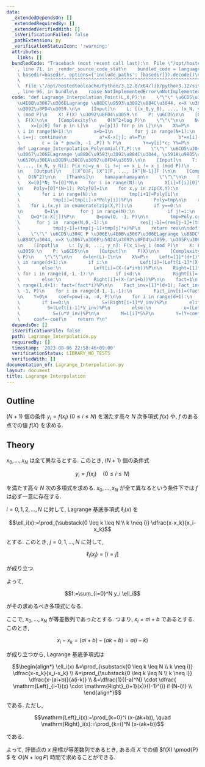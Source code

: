 ```yaml
---
data:
  _extendedDependsOn: []
  _extendedRequiredBy: []
  _extendedVerifiedWith: []
  _isVerificationFailed: false
  _pathExtension: py
  _verificationStatusIcon: ':warning:'
  attributes:
    links: []
  bundledCode: "Traceback (most recent call last):\n  File \"/opt/hostedtoolcache/Python/3.12.0/x64/lib/python3.12/site-packages/onlinejudge_verify/documentation/build.py\"\
    , line 71, in _render_source_code_stat\n    bundled_code = language.bundle(stat.path,\
    \ basedir=basedir, options={'include_paths': [basedir]}).decode()\n          \
    \         ^^^^^^^^^^^^^^^^^^^^^^^^^^^^^^^^^^^^^^^^^^^^^^^^^^^^^^^^^^^^^^^^^^^^^^^^^^^^^^^^^\n\
    \  File \"/opt/hostedtoolcache/Python/3.12.0/x64/lib/python3.12/site-packages/onlinejudge_verify/languages/python.py\"\
    , line 96, in bundle\n    raise NotImplementedError\nNotImplementedError\n"
  code: "def Lagrange_Interpolation_Point(L,X,P):\n    \"\"\" \u6CD5\u304C P \u306E\
    \u4E0B\u3067\u306ELagrange \u88DC\u9593\u3092\u884C\u3044, x=X \u3067\u306E\u5024\
    \u3092\u8FD4\u3059.\n\n    [Input]\n    L: [(x_0,y_0), ..., (x_N, y_N)]: F(x_i)=y_i\
    \ (mod P)\n    X: F(X) \u3092\u8FD4\u3059.\n    P: \u6CD5\n\n    [Output]\n  \
    \  F(X)\n\n    [Complexity]\n    O(N^2+log P)\n    \"\"\"\n\n    N=len(L)-1\n\n\
    \    x=[p[0] for p in L]\n    y=[p[1] for p in L]\n\n    X%=P\n    Y=0\n    for\
    \ i in range(N+1):\n        a=b=1\n        for j in range(N+1):\n            if\
    \ i==j: continue\n            a*=X-x[j]; a%=P\n            b*=x[i]-x[j]; b%=P\n\
    \        c = (a * pow(b, -1 ,P)) % P\n        Y+=y[i]*c; Y%=P\n    return Y\n\n\
    def Lagrange_Interpolation_Polynomial(T,P):\n    \"\"\" \u6CD5\u304C P \u306E\u4E0B\
    \u3067\u306ELagrange \u88DC\u9593\u3092\u884C\u3044, \u591A\u9805\u5F0F\u306E\u4FC2\
    \u6570\u30EA\u30B9\u30C8\u3092\u8FD4\u3059.\n\n    [Input]\n    T: [(x_0,y_0),\
    \ ..., (x_N, y_N)]: F(x_n)=y_n  (i !=j => x_i != x_j (mod P))\n    P: \u6CD5\n\
    \n    [Output]\n    [[X^0]F, [X^1]F, ..., [X^{N-1}]F ]\n\n    [Complexity]\n \
    \   O(N^2)\n\n    [Thanks]\n    hamayanhamayan\n    \"\"\"\n\n    N=len(T)\n \
    \   X=[0]*N; Y=[0]*N\n    for i in range(N):\n        X[i]=T[i][0]\n        Y[i]=T[i][1]\n\
    \n    Poly=[0]*(N+1); Poly[0]=1\n    for x,y in zip(X,Y):\n        tmp=[0]*(N+1)\n\
    \        for i in range(N):\n            tmp[i+1]=Poly[i]\n        for i in range(N):\n\
    \            tmp[i]=(tmp[i]-x*Poly[i])%P\n        Poly=tmp\n\n    res=[0]*N\n\
    \    for i,(x,y) in enumerate(zip(X,Y)):\n        if y==0:\n            continue\n\
    \n        Q=1\n        for j in range(N):\n            if j!=i:\n            \
    \    Q=Q*(x-X[j])%P\n        Q=pow(Q, -1, P)\n\n        tmp=Poly.copy()\n\n  \
    \      for j in  range(N,0,-1):\n            res[j-1]=(res[j-1]+(tmp[j]*Q)%P*y)%P\n\
    \            tmp[j-1]=(tmp[j-1]+tmp[j]*x)%P\n    return res\n\ndef Lagrange_Interpolation_Point_Arithmetic(L,a,b,X,P):\n\
    \    \"\"\" \u6CD5\u304C P \u306E\u4E0B\u3067\u306ELagrange \u88DC\u9593\u3092\
    \u884C\u3044, x=X \u3067\u306E\u5024\u3092\u8FD4\u3059. \u305F\u3060\u3057, x_i=ai+b\n\
    \n    [Input]\n    L: [y_0, ..., y_n]: F(x_i)=y_i (mod P)\n    X: F(X) \u3092\u8FD4\
    \u3059.\n    P: \u6CD5\n\n    [Output]\n    F(X)\n\n    [Complexity]\n    O(N+log\
    \ P)\n    \"\"\"\n\n    d=len(L)-1\n\n    X%=P\n    Left=[1]*(d+1)\n    for i\
    \ in range(d+1):\n        if i:\n            Left[i]=(Left[i-1]*(X-(a*i+b)))%P\n\
    \        else:\n            Left[i]=(X-(a*i+b))%P\n\n    Right=[1]*(d+1)\n   \
    \ for i in range(d,-1,-1):\n        if i<d:\n            Right[i]=(Right[i+1]*(X-(a*i+b)))%P\n\
    \        else:\n            Right[i]=(X-(a*i+b))%P\n\n    fact=1\n    for i in\
    \ range(1,d+1): fact=(fact*i)%P\n\n    Fact_inv=[1]*(d+1); Fact_inv[-1]=pow(fact,\
    \ -1, P)\n    for i in range(d-1,-1,-1):\n        Fact_inv[i]=(Fact_inv[i+1]*(i+1))%P\n\
    \n    Y=0\n    coef=pow(-a, -d, P)\n\n    for i in range(d+1):\n        V_inv=(Fact_inv[i]*Fact_inv[d-i])%P\n\
    \        if i==0:\n            S=(Right[i+1]*V_inv)%P\n        elif i==d:\n  \
    \          S=(Left[i-1]*V_inv)%P\n        else:\n            u=(Left[i-1]*Right[i+1])%P\n\
    \            S=(u*V_inv)%P\n\n        M=L[i]*S%P\n        Y=(Y+coef*M)%P\n   \
    \     coef=-coef\n    return Y\n"
  dependsOn: []
  isVerificationFile: false
  path: Lagrange_Interpolation.py
  requiredBy: []
  timestamp: '2023-08-06 22:58:46+09:00'
  verificationStatus: LIBRARY_NO_TESTS
  verifiedWith: []
documentation_of: Lagrange_Interpolation.py
layout: document
title: Lagrange Interpolation
---
```


## Outline

$(N+1)$ 個の条件 $y_i=f(x_i)$ $(0 \leq i \leq N)$ を満たす高々 $N$ 次多項式 $f(x)$ や, $f$ のある点での値 $f(X)$ を求める.

## Theory

$x_0, \dots, x_N$ は全て異なるとする. このとき, $(N+1)$ 個の条件式

$$y_i=f(x_i) \quad (0 \leq i\leq N)$$

を満たす高々 $N$ 次の多項式を求める. $x_0, \dots, x_N$ が全て異なるという条件下では $f$ は必ず一意に存在する.

$i=0,1,2, \dots, N$ に対して, Lagrange 基底多項式 $\ell_i(x)$ を

$$\ell_i(x):=\prod_{\substack{0 \leq k \leq N \\ k \neq i}} \dfrac{x-x_k}{x_i-x_k}$$

とする. このとき, $j=0,1, \dots, N$ に対して,

$$\ell_i(x_j)=[i=j]$$

が成り立つ.

よって,

$$f:=\sum_{i=0}^N y_i \ell_i$$

がその求めるべき多項式になる.

ここで, $x_0, \dots, x_N$ が等差数列であったとする. つまり, $x_i=ai+b$ であるとする. このとき,

$$x_i-x_k=(ai+b)-(ak+b)=a(i-k)$$

が成り立つから, Lagrange 基底多項式は

$$\begin{align*}
\ell_i(x)
&=\prod_{\substack{0 \leq k \leq N \\ k \neq i}} \dfrac{x-x_k}{x_i-x_k} \\
&=\prod_{\substack{0 \leq k \leq N \\ k \neq i}} \dfrac{x-(ai+b)}{a(i-k)} \\
&=\dfrac{1}{(-a)^N} \cdot \dfrac{ \mathrm{Left}_{i-1}(x) \cdot \mathrm{Right}_{i+1}(x)}{(-1)^{i} i! (N-i)!} \\
\end{align*}$$

である. ただし,

$$\mathrm{Left}_i(x):=\prod_{k=0}^i (x-(ak+b)), \quad \mathrm{Right}_i(x):=\prod_{k=i}^N (x-(ak+b))$$

である.

よって, 評価点の $x$ 座標が等差数列であるとき, ある点 $X$ での値 $f(X) \pmod{P} $ を $O(N+\log P)$ 時間で求めることができる.
